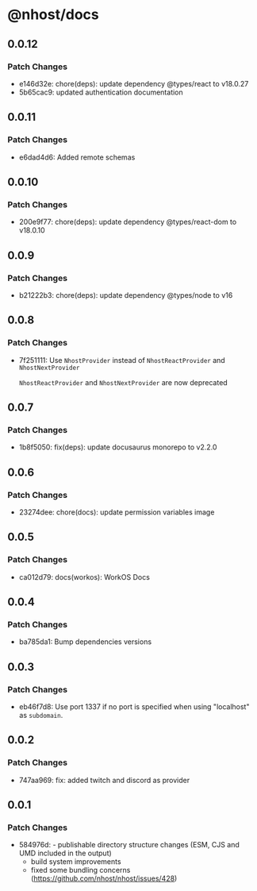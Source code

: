 # @nhost/docs

## 0.0.12

### Patch Changes

- e146d32e: chore(deps): update dependency @types/react to v18.0.27
- 5b65cac9: updated authentication documentation

## 0.0.11

### Patch Changes

- e6dad4d6: Added remote schemas

## 0.0.10

### Patch Changes

- 200e9f77: chore(deps): update dependency @types/react-dom to v18.0.10

## 0.0.9

### Patch Changes

- b21222b3: chore(deps): update dependency @types/node to v16

## 0.0.8

### Patch Changes

- 7f251111: Use `NhostProvider` instead of `NhostReactProvider` and `NhostNextProvider`

  `NhostReactProvider` and `NhostNextProvider` are now deprecated

## 0.0.7

### Patch Changes

- 1b8f5050: fix(deps): update docusaurus monorepo to v2.2.0

## 0.0.6

### Patch Changes

- 23274dee: chore(docs): update permission variables image

## 0.0.5

### Patch Changes

- ca012d79: docs(workos): WorkOS Docs

## 0.0.4

### Patch Changes

- ba785da1: Bump dependencies versions

## 0.0.3

### Patch Changes

- eb46f7d8: Use port 1337 if no port is specified when using "localhost" as `subdomain`.

## 0.0.2

### Patch Changes

- 747aa969: fix: added twitch and discord as provider

## 0.0.1

### Patch Changes

- 584976d: - publishable directory structure changes (ESM, CJS and UMD included in the output)
  - build system improvements
  - fixed some bundling concerns (https://github.com/nhost/nhost/issues/428)
